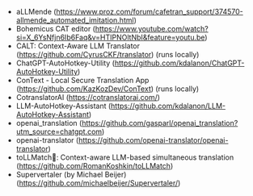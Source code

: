 - aLLMende (https://www.proz.com/forum/cafetran_support/374570-allmende_automated_imitation.html)
- Bohemicus CAT editor (https://www.youtube.com/watch?si=X_6YsNfjn6Ib6Faq&v=HTIPNOltNbI&feature=youtu.be)
- CALT: Context-Aware LLM Translator (https://github.com/CyrusCKF/translator) (runs locally)
- ChatGPT-AutoHotkey-Utility (https://github.com/kdalanon/ChatGPT-AutoHotkey-Utility)
- ConText - Local Secure Translation App (https://github.com/KazKozDev/ConText) (runs locally)
- CotranslatorAI (https://cotranslatorai.com/)
- LLM-AutoHotkey-Assistant (https://github.com/kdalanon/LLM-AutoHotkey-Assistant)
- openai_translation (https://github.com/gasparl/openai_translation?utm_source=chatgpt.com)
- openai-translator (https://github.com/openai-translator/openai-translator)
- toLLMatch🔪: Context-aware LLM-based simultaneous translation (https://github.com/RomanKoshkin/toLLMatch)
- Supervertaler (by Michael Beijer) (https://github.com/michaelbeijer/Supervertaler/)
